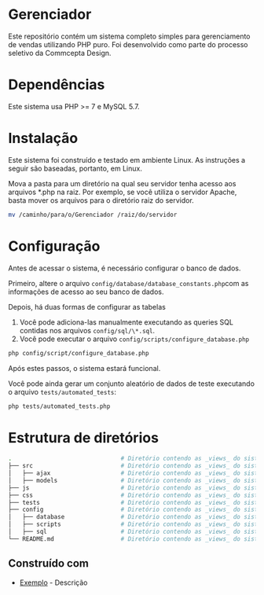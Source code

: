# Gerenciador

Este repositório contém um sistema completo simples para gerenciamento de vendas utilizando PHP puro. Foi desenvolvido como parte do processo seletivo da Commcepta Design. 

# Dependências

Este sistema usa PHP >= 7 e MySQL 5.7.

# Instalação

Este sistema foi construído e testado em ambiente Linux. As instruções a seguir são baseadas, portanto, em Linux.

Mova a pasta para um diretório na qual seu servidor tenha acesso aos arquivos *.php na raiz. Por exemplo, se você utiliza o servidor Apache, basta mover os arquivos para o diretório raiz do servidor.

```bash
mv /caminho/para/o/Gerenciador /raiz/do/servidor
```

# Configuração

Antes de acessar o sistema, é necessário configurar o banco de dados. 

Primeiro, altere o arquivo `config/database/database_constants.php`com as informações de acesso ao seu banco de dados.

Depois, há duas formas de configurar as tabelas

1. Você pode adiciona-las manualmente executando as queries SQL contidas nos arquivos `config/sql/\*.sql`.
2. Você pode executar o arquivo `config/scripts/configure_database.php`

```bash
php config/script/configure_database.php
```
Após estes passos, o sistema estará funcional.

Você pode ainda gerar um conjunto aleatório de dados de teste executando o arquivo `tests/automated_tests`:

```bash
php tests/automated_tests.php
```

# Estrutura de diretórios
```bash
.                               # Diretório contendo as _views_ do sistema.        
├── src                         # Diretório contendo as _views_ do sistema.                    
│   ├── ajax                    # Diretório contendo as _views_ do sistema.
│   ├── models                  # Diretório contendo as _views_ do sistema.          
├── js                          # Diretório contendo as _views_ do sistema.
├── css                         # Diretório contendo as _views_ do sistema.
├── tests                       # Diretório contendo as _views_ do sistema.
├── config                      # Diretório contendo as _views_ do sistema.
│   ├── database                # Diretório contendo as _views_ do sistema.
│   ├── scripts                 # Diretório contendo as _views_ do sistema. 
│   ├── sql                     # Diretório contendo as _views_ do sistema.     
└── README.md                   # Diretório contendo as _views_ do sistema.
```

## Construído com

* [Exemplo](url) - Descrição


